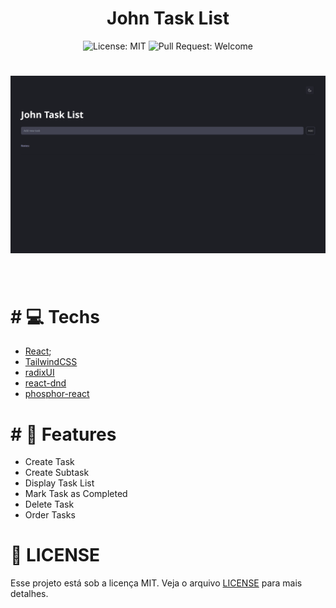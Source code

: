 <h1 align="center">
  John Task List
</h1>

<p align="center">
  <img alt="License: MIT" src="https://img.shields.io/github/license/martinsgabriel1956/johntasklist?style=for-the-badge&labelColor=1E1F25&color=24242D" />
  <img alt="Pull Request: Welcome" src="https://img.shields.io/static/v1?label=PRs&message=welcome&color=F2F3FF&labelColor=FFF&style=for-the-badge" />
</p>

<h1>
  <img src=".github/banner.png" />
</h1>

<br />

# # :computer: Techs

- [React](https://react.dev);
- [TailwindCSS](https://tailwindcss.com)
- [radixUI](https://www.radix-ui.com)
- [react-dnd](https://react-dnd.github.io/react-dnd/about)
- [phosphor-react](https://phosphoricons.com)

# # :book: Features

- Create Task
- Create Subtask
- Display Task List
- Mark Task as Completed
- Delete Task
- Order Tasks

# :memo: LICENSE

Esse projeto está sob a licença MIT. Veja o arquivo [LICENSE](LICENSE.md) para mais detalhes.
